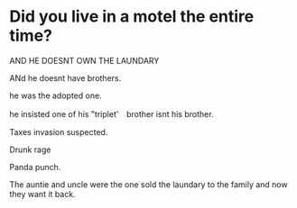 # Did you live in a motel the entire time?

AND HE DOESNT OWN THE LAUNDARY

ANd he doesnt have brothers.

he was the adopted one.

he insisted one of his "triplet'　brother isnt his brother.

Taxes invasion suspected.

Drunk rage

Panda punch.

The auntie and uncle were the one sold the laundary to the family and now they want it back.
